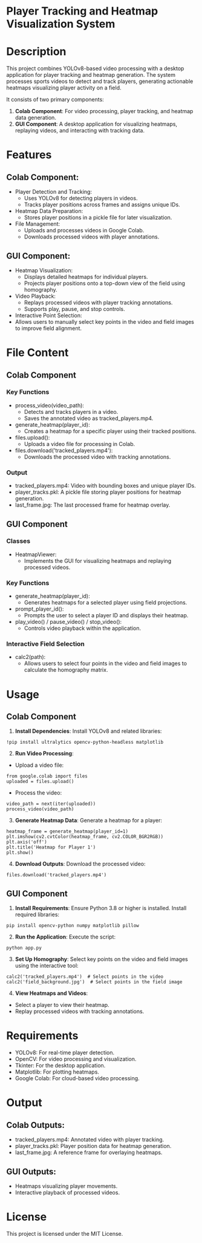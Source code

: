 # Player Tracking and Heatmap Visualization System

# Description
This project combines YOLOv8-based video processing with a desktop application for player tracking and heatmap generation. The system processes sports videos to detect and track players, generating actionable heatmaps visualizing player activity on a field.

It consists of two primary components:

   1. **Colab Component**: For video processing, player tracking, and heatmap data generation.
   2. **GUI Component**: A desktop application for visualizing heatmaps, replaying videos, and interacting with tracking data.
# Features
## Colab Component:
  - Player Detection and Tracking:
    - Uses YOLOv8 for detecting players in videos.
    - Tracks player positions across frames and assigns unique IDs.
  - Heatmap Data Preparation:
    - Stores player positions in a pickle file for later visualization.
  - File Management:
    - Uploads and processes videos in Google Colab.
    - Downloads processed videos with player annotations.
## GUI Component:
  - Heatmap Visualization:
    - Displays detailed heatmaps for individual players.
    - Projects player positions onto a top-down view of the field using homography.
  - Video Playback:
    - Replays processed videos with player tracking annotations.
    - Supports play, pause, and stop controls.
  - Interactive Point Selection:
  - Allows users to manually select key points in the video and field images to improve field alignment.
# File Content
## Colab Component
### Key Functions
  - process_video(video_path):
    - Detects and tracks players in a video.
    - Saves the annotated video as tracked_players.mp4.
  - generate_heatmap(player_id):
    - Creates a heatmap for a specific player using their tracked positions.
  - files.upload():
    - Uploads a video file for processing in Colab.
  - files.download('tracked_players.mp4'):
    - Downloads the processed video with tracking annotations.
### Output
  - tracked_players.mp4: Video with bounding boxes and unique player IDs.
  - player_tracks.pkl: A pickle file storing player positions for heatmap generation.
  - last_frame.jpg: The last processed frame for heatmap overlay.
## GUI Component
### Classes
  - HeatmapViewer:
    - Implements the GUI for visualizing heatmaps and replaying processed videos.
### Key Functions
  - generate_heatmap(player_id):
    - Generates heatmaps for a selected player using field projections.
  - prompt_player_id():
    - Prompts the user to select a player ID and displays their heatmap.
  - play_video() / pause_video() / stop_video():
    - Controls video playback within the application.
### Interactive Field Selection
  - calc2(path):
    - Allows users to select four points in the video and field images to calculate the homography matrix.
# Usage
## Colab Component
1. **Install Dependencies**: Install YOLOv8 and related libraries:
```
!pip install ultralytics opencv-python-headless matplotlib
```
2. **Run Video Processing**:
  - Upload a video file:
  ```
  from google.colab import files
  uploaded = files.upload()
  ```
  - Process the video:
  ```
  video_path = next(iter(uploaded))
  process_video(video_path)
  ```
3. **Generate Heatmap Data**: Generate a heatmap for a player:
```
heatmap_frame = generate_heatmap(player_id=1)
plt.imshow(cv2.cvtColor(heatmap_frame, cv2.COLOR_BGR2RGB))
plt.axis('off')
plt.title('Heatmap for Player 1')
plt.show()
```
4. **Download Outputs**: Download the processed video:
```
files.download('tracked_players.mp4')
```
## GUI Component
1. **Install Requirements**: Ensure Python 3.8 or higher is installed. Install required libraries:
```
pip install opencv-python numpy matplotlib pillow
```

2. **Run the Application**: Execute the script:
```
python app.py
```
3. **Set Up Homography**: Select key points on the video and field images using the interactive tool:
```
calc2('tracked_players.mp4')  # Select points in the video
calc2('field_background.jpg')  # Select points in the field image
```
4. **View Heatmaps and Videos**:
  - Select a player to view their heatmap.
  - Replay processed videos with tracking annotations.
# Requirements
  - YOLOv8: For real-time player detection.
  - OpenCV: For video processing and visualization.
  - Tkinter: For the desktop application.
  - Matplotlib: For plotting heatmaps.
  - Google Colab: For cloud-based video processing.
# Output
## Colab Outputs:
  - tracked_players.mp4: Annotated video with player tracking.
  - player_tracks.pkl: Player position data for heatmap generation.
  - last_frame.jpg: A reference frame for overlaying heatmaps.
## GUI Outputs:
  - Heatmaps visualizing player movements.
  - Interactive playback of processed videos.
# License
This project is licensed under the MIT License.
